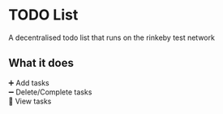 # TODO List
A decentralised todo list that runs on the rinkeby test network

## What it does
➕ Add tasks
<br>
➖ Delete/Complete tasks
<br>
👀 View tasks


